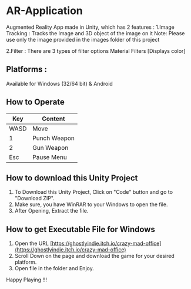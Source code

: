 # AR-Application
Augmented Reality App made in Unity, which has 2 features : 
1.Image Tracking : Tracks the Image and 3D object of the image on it
Note: Please use only the image provided in the images folder of this project

2.Filter : There are 3 types of filter options Material Filters [Displays color]

## Platforms : 
Available for Windows (32/64 bit) & Android


## How to Operate
| Key | Content |
| --- | --------|
| WASD | Move |
| 1 | Punch Weapon |
| 2 | Gun Weapon |
| Esc | Pause Menu |


## How to download this Unity Project
1. To Download this Unity Project, Click on "Code" button and go to "Download ZIP".
2. Make sure, you have WinRAR to your Windows to open the file.
3. After Opening, Extract the file.

## How to get Executable File for Windows
1. Open the URL 
[https://ghostlyindie.itch.io/crazy-mad-office](https://ghostlyindie.itch.io/crazy-mad-office)
2. Scroll Down on the page and download the game for your desired platform.
3. Open file in the folder and Enjoy.


Happy Playing !!!
